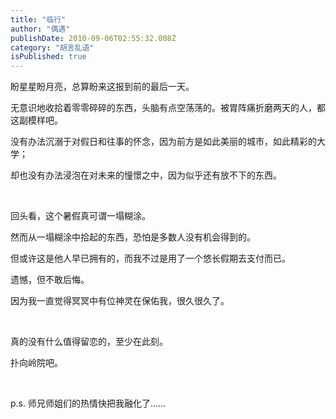 ```yaml
---
title: "临行"
author: "偶遇"
publishDate: 2010-09-06T02:55:32.008Z
category: "胡言乱语"
isPublished: true
---
```


<P>盼星星盼月亮，总算盼来这报到前的最后一天。</P>
<P>无意识地收拾着零零碎碎的东西，头脑有点空荡荡的。被胃阵痛折磨两天的人，都这副模样吧。</P>
<P>没有办法沉溺于对假日和往事的怀念，因为前方是如此美丽的城市，如此精彩的大学；</P>
<P>却也没有办法浸泡在对未来的憧憬之中，因为似乎还有放不下的东西。</P>
<P>&nbsp;</P>
<P>回头看，这个暑假真可谓一塌糊涂。</P>
<P>然而从一塌糊涂中拾起的东西，恐怕是多数人没有机会得到的。</P>
<P>但或许这是他人早已拥有的，而我不过是用了一个悠长假期去支付而已。</P>
<P>遗憾，但不敢后悔。</P>
<P>因为我一直觉得冥冥中有位神灵在保佑我，很久很久了。</P>
<P>&nbsp;</P>
<P>真的没有什么值得留恋的，至少在此刻。</P>
<P>扑向岭院吧。</P>
<P>&nbsp;</P>
<P>p.s. 师兄师姐们的热情快把我融化了……</P>